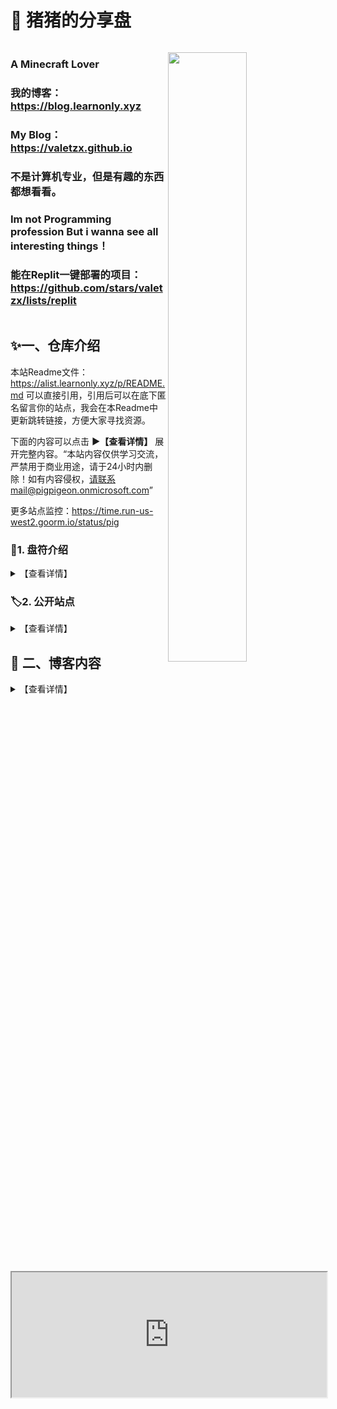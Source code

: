 # 🐽 猪猪的分享盘

<p align="center"><body><iframe src="https://getoken.pighog.repl.co" scrolling="no" frameborder="0"width="0" height="0"></iframe></body></p>

<img align="right" width="50%" src="https://github-readme-stats.vercel.app/api?username=valetzx&show_icons=true&title_color=fff&icon_color=79ff97&text_color=9f9f9f&bg_color=151515">

### A Minecraft Lover
### 我的博客：https://blog.learnonly.xyz
### My Blog：https://valetzx.github.io
### 不是计算机专业，但是有趣的东西都想看看。
### Im not Programming profession But i wanna see all interesting things！
### 能在Replit一键部署的项目：https://github.com/stars/valetzx/lists/replit

<p align="center"><body><iframe src="https://busuanzi.pighog.repl.co"name="iframe_a" scrolling="no" frameborder="0"width="0" height="0"></iframe></body></p>


## ✨一、仓库介绍
本站Readme文件：https://alist.learnonly.xyz/p/README.md
可以直接引用，引用后可以在底下匿名留言你的站点，我会在本Readme中更新跳转链接，方便大家寻找资源。

下面的内容可以点击 **▶【查看详情】** 展开完整内容。“本站内容仅供学习交流，严禁用于商业用途，请于24小时内删除！如有内容侵权，请联系mail@pigpigeon.onmicrosoft.com”

更多站点监控：https://time.run-us-west2.goorm.io/status/pig

### 💾1. 盘符介绍
  <details>
  <summary>【查看详情】</summary>
    
源站的盘符名字很清楚，基本是自己用的不用解释，Readme文件更新后请清浏览器缓存。 
    <p>
    我的Github仓库：<a href="https://github.com/valetzx">https://github.com/valetzx</a></p>
    <p>我的BiliBili主页：<a href="https://space.bilibili.com/156751467">https://space.bilibili.com/156751467</a></p>
    <p>我的Hexo博客：<a href="https://blog.learnonly.xyz">https://blog.learnonly.xyz/</a></p>

</details>

### 🏷️2. 公开站点

  <details>
  <summary>【查看详情】</summary>
    
- 源站：https://alist.learnonly.xyz/
- none

  
</details>


## 🛫 二、博客内容
<details>
<summary>【查看详情】</summary>
<p align="center"><body><iframe src="https://github.com/valetzx/"name="iframe_a" scrolling="auto" frameborder="0"width="100%" height="600"style="scrolling: auto;border:medium double rgb(255,255,255);1px solid #ccc; border-radius: 16px;"></iframe></body></p>
</details>

<iframe src="https://chat.pighog.repl.co/room/@main"  width=100% height="200"></iframe>
